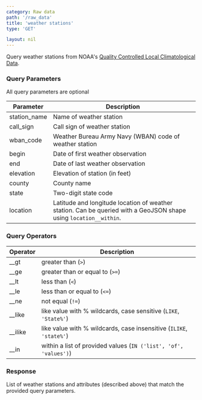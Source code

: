```yaml
---
category: Raw data
path: '/raw_data'
title: 'weather stations'
type: 'GET'

layout: nil
---
```


Query weather stations from NOAA\'s [Quality Controlled Local Climatological Data](http://www.ncdc.noaa.gov/?prior=N).

### Query Parameters

All query parameters are optional

| Parameter    | Description                                                                                                       |
|--------------|-------------------------------------------------------------------------------------------------------------------|
| station_name | Name of weather station                                                                                           |
| call_sign    | Call sign of weather station                                                                                      |
| wban_code    | Weather Bureau Army Navy (WBAN) code of weather station                                                           |
| begin        | Date of first weather observation                                                                                 |
| end          | Date of last weather observation                                                                                  |
| elevation    | Elevation of station (in feet)                                                                                    |
| county       | County name                                                                                                       |
| state        | Two-digit state code                                                                                              |
| location     | Latitude and longitude location of weather station. Can be queried with a GeoJSON shape using `location__within`. |


### Query Operators

| Operator | Description                                                          |
|----------|----------------------------------------------------------------------|
| __gt     | greater than (`>`)                                                   |
| __ge     | greater than or equal to (`>=`)                                      |
| __lt     | less than (`<`)                                                      |
| __le     | less than or equal to (`<=`)                                         |
| __ne     | not equal (`!=`)                                                     |
| __like   | like value with % wildcards, case sensitive (`LIKE`, `'State%'`)     |
| __ilike  | like value with % wildcards, case insensitive (`ILIKE`,  `'state%'`) |
| __in     | within a list of provided values (`IN ('list', 'of', 'values')`)     |


### Response

List of weather stations and attributes (described above) that match the provided query parameters.
